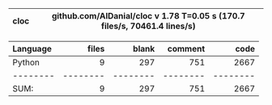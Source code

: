 cloc|github.com/AlDanial/cloc v 1.78  T=0.05 s (170.7 files/s, 70461.4 lines/s)
--- | ---

Language|files|blank|comment|code
:-------|-------:|-------:|-------:|-------:
Python|9|297|751|2667
--------|--------|--------|--------|--------
SUM:|9|297|751|2667
